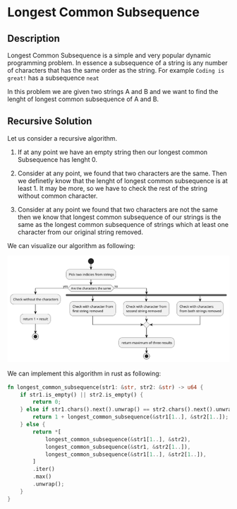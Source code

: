 # Longest Common Subsequence

## Description

Longest Common Subsequence is a simple and very popular dynamic programming
problem. In essence a subsequence of a string is any number of characters that
has the same order as the string. For example `Coding is great!` has
a subsequence `neat`

In this problem we are given two strings A and B and we want to find
the lenght of longest common subsequence of A and B.

## Recursive Solution

Let us consider a recursive algorithm.

1. If at any point we have an empty string then our longest common Subsequence
has lenght 0.

2. Consider at any point, we found that two characters are the same.
Then we definetly know that the lenght of longest common subsequence is at
least 1. It may be more, so we have to check the rest of the string without
common character.

3. Consider at any point we found that two characters are not the same
then we know that longest common subsequence of our strings is the same as the
longest common subsequence of strings which at least one character from our
original string removed.

We can visualize our algorithm as following:

![Recursive algorithm](assets/generated/recursive.svg "Recursive implementation of our algorithm")

We can implement this algorithm in rust as following:

```rust
fn longest_common_subsequence(str1: &str, str2: &str) -> u64 {
    if str1.is_empty() || str2.is_empty() {
        return 0;
    } else if str1.chars().next().unwrap() == str2.chars().next().unwrap() {
        return 1 + longest_common_subsequence(&str1[1..], &str2[1..]);
    } else {
        return *[
            longest_common_subsequence(&str1[1..], &str2),
            longest_common_subsequence(&str1, &str2[1..]),
            longest_common_subsequence(&str1[1..], &str2[1..]),
        ]
        .iter()
        .max()
        .unwrap();
    }
}
```
